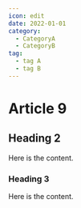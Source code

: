 ```yaml
---
icon: edit
date: 2022-01-01
category:
  - CategoryA
  - CategoryB
tag:
  - tag A
  - tag B
---
```


# Article 9

## Heading 2

Here is the content.

### Heading 3

Here is the content.
